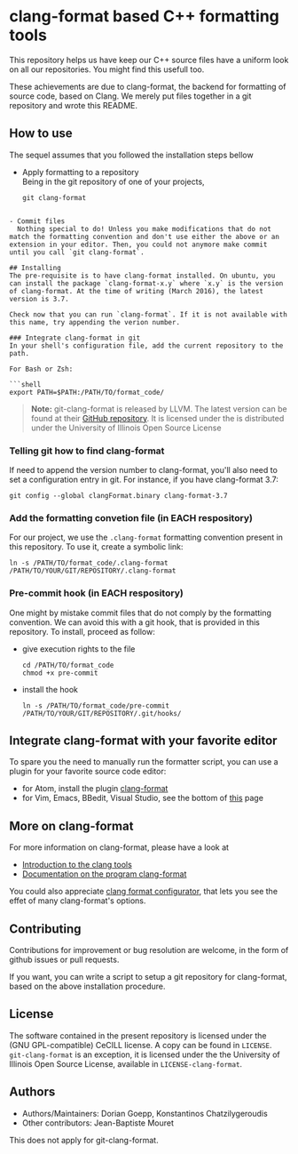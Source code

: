 # clang-format based C++ formatting tools

This repository helps us have keep our C++ source files have a uniform look on all our repositories. You might find this usefull too.

These achievements are due to clang-format, the backend for formatting of source code, based on Clang. We merely put files together in a git repository and wrote this README.

## How to use
The sequel assumes that you followed the installation steps bellow

- Apply formatting to a repository  
  Being in the git repository of one of your projects,

  ```shell
  git clang-format
```

- Commit files
  Nothing special to do! Unless you make modifications that do not match the formatting convention and don't use either the above or an extension in your editor. Then, you could not anymore make commit until you call `git clang-format`.

## Installing
The pre-requisite is to have clang-format installed. On ubuntu, you can install the package `clang-format-x.y` where `x.y` is the version of clang-format. At the time of writing (March 2016), the latest version is 3.7.

Check now that you can run `clang-format`. If it is not available with this name, try appending the verion number.

### Integrate clang-format in git
In your shell's configuration file, add the current repository to the path.

For Bash or Zsh:

```shell
export PATH=$PATH:/PATH/TO/format_code/
```

> **Note:** git-clang-format is released by LLVM. The latest version can be found at their [GitHub repository](https://github.com/llvm-mirror/clang/tree/master/tools/clang-format). It is licensed under the is distributed under the University of Illinois Open Source License

### Telling git how to find clang-format
If need to append the version number to clang-format, you'll also need to set a configuration entry in git. For instance, if you have clang-format 3.7:

```shell
git config --global clangFormat.binary clang-format-3.7
```

### Add the formatting convetion file (in EACH respository)
For our project, we use the `.clang-format` formatting convention present in this repository. To use it, create a symbolic link:

```shell
ln -s /PATH/TO/format_code/.clang-format /PATH/TO/YOUR/GIT/REPOSITORY/.clang-format
```

### Pre-commit hook (in EACH respository)
One might by mistake commit files that do not comply by the formatting convention. We can avoid this with a git hook, that is provided in this repository. To install, proceed as follow:

- give execution rights to the file  
  ```shell
  cd /PATH/TO/format_code
  chmod +x pre-commit
  ```
- install the hook  
  ```shell
  ln -s /PATH/TO/format_code/pre-commit /PATH/TO/YOUR/GIT/REPOSITORY/.git/hooks/
  ```

## Integrate clang-format with your favorite editor
To spare you the need to manually run the formatter script, you can use a plugin for your favorite source code editor:

- for Atom, install the plugin [clang-format](https://github.com/LiquidHelium/atom-clang-format)
- for Vim, Emacs, BBedit, Visual Studio, see the bottom of [this](http://clang.llvm.org/docs/ClangFormat.html) page

## More on clang-format
For more information on clang-format, please have a look at

- [Introduction to the clang tools](http://clang.llvm.org/docs/ClangTools.html)
- [Documentation on the program clang-format](http://clang.llvm.org/docs/ClangFormat.html)

You could also appreciate [clang format configurator](http://zed0.co.uk/clang-format-configurator/), that lets you see the effet of many clang-format's options.

## Contributing
Contributions for improvement or bug resolution are welcome, in the form of github issues or pull requests.

If you want, you can write a script to setup a git repository for clang-format, based on the above installation procedure.

## License
The software contained in the present repository is licensed under the (GNU GPL-compatible) CeCILL license. A copy can be found in `LICENSE`. `git-clang-format` is an exception, it is licensed under the the University of Illinois Open Source License, available in `LICENSE-clang-format`.

## Authors

- Authors/Maintainers: Dorian Goepp, Konstantinos Chatzilygeroudis
- Other contributors: Jean-Baptiste Mouret

This does not apply for git-clang-format.